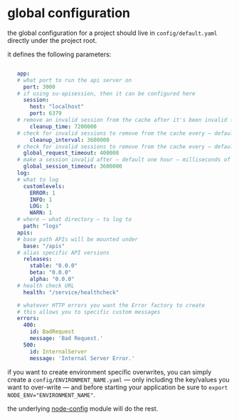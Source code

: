 # global configuration

the global configuration for a project should live in `config/default.yaml` directly under the project root.

it defines the following parameters:

``` yaml

   app:
   # what port to run the api server on
     port: 3000
   # if using su-apisession, then it can be configured here
     session:
       host: "localhost"
       port: 6379
   # remove an invalid session from the cache after it's been invalid for — default two hours — milliseconds
       cleanup_time: 7200000
   # check for invalid sessions to remove from the cache every — default one hour — milliseconds
       cleanup_interval: 3600000
   # check for invalid sessions to remove from the cache every — default one hour — milliseconds
     global_request_timeout: 400000
   # make a session invalid after — default one hour — milliseconds of inactivity
     global_session_timeout: 3600000
   log:
   # what to log
     customlevels:
       ERROR: 1
       INFO: 1
       LOG: 1
       WARN: 1
   # where — what directory — to log to
     path: "logs"
   apis:
   # base path APIs will be mounted under
     base: "/apis"
   # alias specific API versions
     releases:
       stable: "0.0.0"
       beta: "0.0.0"
       alpha: "0.0.0"
   # health check URL
     health: "/service/healthcheck"

   # whatever HTTP errors you want the Error factory to create
   # this allows you to specific custom messages
   errors:
     400:
       id: BadRequest
       message: 'Bad Request.'
     500:
       id: InternalServer
       message: 'Internal Server Error.'

```

if you want to create environment specific overwrites, you can simply create a `config/ENVIRONMENT_NAME.yaml` — only including the key/values you want to over-write — and before starting your application be sure to `export NODE_ENV="ENVIRONMENT_NAME"`.

the underlying [node-config](https://www.npmjs.com/package/node-config) module will do the rest.
